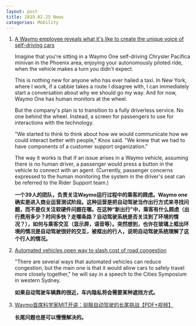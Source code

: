 ```yaml
---
layout: post
title: 2019.02.25 News
categories: Mobility
---
```


1. [A Waymo employee reveals what it's like to create the unique voice of self-driving cars](https://www.businessinsider.com/waymo-employee-explains-how-self-driving-cars-get-voice-2019-2)

    Imagine that you're sitting in a Waymo One self-driving Chrysler Pacifica minivan in the Phoenix area, enjoying your autonomously piloted ride, when the vehicle makes a turn you didn't expect.

    This is nothing new for anyone who has ever hailed a taxi. In New York, where I work, if a cabbie takes a route I disagree with, I can immediately start a conversation about why we should go my way. And for now, Waymo One has human monitors at the wheel.

    But the company's plan is to transition to a fully driverless service. No one behind the wheel. Instead, a screen for passengers to use for interactions with the technology.

    "We started to think to think about how we would communicate how we could interact better with people," Knox said. "We knew that we had to have components of a customer support organization."

    The way it works is that if an issue arises in a Waymo vehicle, assuming there is no human driver, a passenger would press a button in the vehicle to connect with an agent. (Currently, passenger concerns expressed to the human monitoring the system in the driver's seat can be referred to the Rider Support team.)

    **一个39人的团队，负责关注Waymo运行过程中的乘客的顾虑。Waymo one确实是进入商业运营测试阶段。这种运营是把自动驾驶当作出行方式来寻找问题，而不是仅关注软硬件问题在哪。在这种“新出行”中，乘客有什么顾虑（出行费用多少？时间多快？走哪条路？自动驾驶系统是否关注到了环境的情况？），如何与乘客交互（显示屏，语音等）。突然想到，也许在玻璃上框出环境的情况是自动驾驶很好的交互，被框出的行人，说明自动驾驶系统理解了这个行人的情况。**

2. [Automated vehicles open way to slash cost of road congestion](https://www.smh.com.au/national/nsw/automated-vehicles-open-way-to-slash-cost-of-road-congestion-20190224-p50zws.html)

    "There are several ways that automated vehicles can reduce congestion, but the main one is that it would allow cars to safely travel more closely together," he will say in a speech to the Cities Symposium in western Sydney.

    **如果自动驾驶车辆靠的很近，车内隐私将会需要某种遮挡方式。**

3. [Waymo首席科学家MIT开讲：驯服自动驾驶的长尾挑战【PDF+视频】](https://mp.weixin.qq.com/s/WUtrTSl9DXyTuUaZVrICaQ)

    **长尾问题也是可以慢慢解决的。**